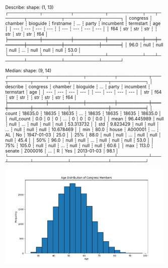 Describe:
shape: (1, 13)
┌──────────┬─────────┬──────────┬───────────┬───┬───────┬───────────┬───────────┬──────┐
│ congress ┆ chamber ┆ bioguide ┆ firstname ┆ … ┆ party ┆ incumbent ┆ termstart ┆ age  │
│ ---      ┆ ---     ┆ ---      ┆ ---       ┆   ┆ ---   ┆ ---       ┆ ---       ┆ ---  │
│ f64      ┆ str     ┆ str      ┆ str       ┆   ┆ str   ┆ str       ┆ str       ┆ f64  │
╞══════════╪═════════╪══════════╪═══════════╪═══╪═══════╪═══════════╪═══════════╪══════╡
│ 96.0     ┆ null    ┆ null     ┆ null      ┆ … ┆ null  ┆ null      ┆ null      ┆ 53.0 │
└──────────┴─────────┴──────────┴───────────┴───┴───────┴───────────┴───────────┴──────┘

Median:
shape: (9, 14)
┌────────────┬───────────┬─────────┬──────────┬───┬───────┬───────────┬────────────┬───────────┐
│ describe   ┆ congress  ┆ chamber ┆ bioguide ┆ … ┆ party ┆ incumbent ┆ termstart  ┆ age       │
│ ---        ┆ ---       ┆ ---     ┆ ---      ┆   ┆ ---   ┆ ---       ┆ ---        ┆ ---       │
│ str        ┆ f64       ┆ str     ┆ str      ┆   ┆ str   ┆ str       ┆ str        ┆ f64       │
╞════════════╪═══════════╪═════════╪══════════╪═══╪═══════╪═══════════╪════════════╪═══════════╡
│ count      ┆ 18635.0   ┆ 18635   ┆ 18635    ┆ … ┆ 18635 ┆ 18635     ┆ 18635      ┆ 18635.0   │
│ null_count ┆ 0.0       ┆ 0       ┆ 0        ┆ … ┆ 0     ┆ 0         ┆ 0          ┆ 0.0       │
│ mean       ┆ 96.445989 ┆ null    ┆ null     ┆ … ┆ null  ┆ null      ┆ null       ┆ 53.313732 │
│ std        ┆ 9.823429  ┆ null    ┆ null     ┆ … ┆ null  ┆ null      ┆ null       ┆ 10.678469 │
│ min        ┆ 80.0      ┆ house   ┆ A000001  ┆ … ┆ AL    ┆ No        ┆ 1947-01-03 ┆ 25.0      │
│ 25%        ┆ 88.0      ┆ null    ┆ null     ┆ … ┆ null  ┆ null      ┆ null       ┆ 45.4      │
│ 50%        ┆ 96.0      ┆ null    ┆ null     ┆ … ┆ null  ┆ null      ┆ null       ┆ 53.0      │
│ 75%        ┆ 105.0     ┆ null    ┆ null     ┆ … ┆ null  ┆ null      ┆ null       ┆ 60.6      │
│ max        ┆ 113.0     ┆ senate  ┆ Z000016  ┆ … ┆ R     ┆ Yes       ┆ 2013-01-03 ┆ 98.1      │
└────────────┴───────────┴─────────┴──────────┴───┴───────┴───────────┴────────────┴───────────┘

![congress_viz](congress.png)

